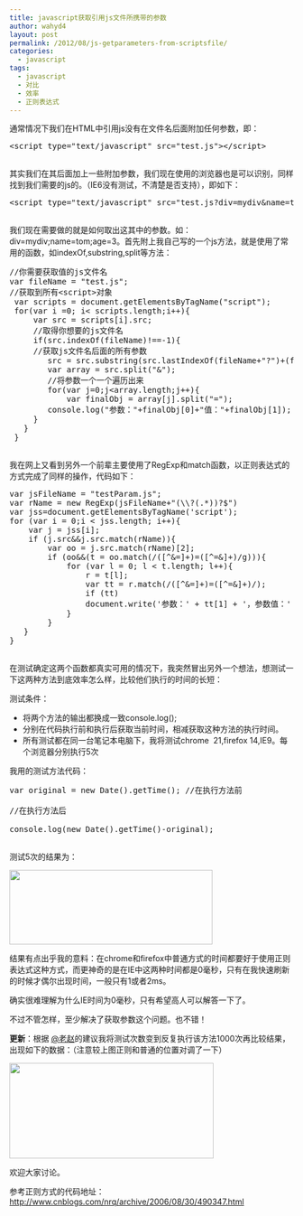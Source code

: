```yaml
---
title: javascript获取引用js文件所携带的参数
author: wahyd4
layout: post
permalink: /2012/08/js-getparameters-from-scriptsfile/
categories:
  - javascript
tags:
  - javascript
  - 对比
  - 效率
  - 正则表达式
---
```

通常情况下我们在HTML中引用js没有在文件名后面附加任何参数，即：

<pre class="brush: jscript; title: ; notranslate" title="">&lt;script type="text/javascript" src="test.js"&gt;&lt;/script&gt;

</pre>

其实我们在其后面加上一些附加参数，我们现在使用的浏览器也是可以识别，同样找到我们需要的js的。（IE6没有测试，不清楚是否支持），即如下：

<pre class="brush: jscript; title: ; notranslate" title="">&lt;script type="text/javascript" src="test.js?div=mydiv&name=tome&age=3"&gt;&lt;/script&gt;

</pre>

我们现在需要做的就是如何取出这其中的参数。如：div=mydiv;name=tom;age=3。首先附上我自己写的一个js方法，就是使用了常用的函数，如indexOf,substring,split等方法：

<pre class="brush: jscript; title: ; notranslate" title="">//你需要获取值的js文件名
var fileName = "test.js";
//获取到所有&lt;script&gt;对象
 var scripts = document.getElementsByTagName("script");
 for(var i =0; i&lt; scripts.length;i++){
     var src = scripts[i].src;
     //取得你想要的js文件名
     if(src.indexOf(fileName)!==-1){
     //获取js文件名后面的所有参数
        src = src.substring(src.lastIndexOf(fileName+"?")+(fileName.length+1));
        var array = src.split("&");
        //将参数一个一个遍历出来
        for(var j=0;j&lt;array.length;j++){
            var finalObj = array[j].split("=");
        console.log("参数："+finalObj[0]+"值："+finalObj[1]);
     }
   }
 }

</pre>

我在网上又看到另外一个前辈主要使用了RegExp和match函数，以正则表达式的方式完成了同样的操作，代码如下：

<pre class="brush: jscript; title: ; notranslate" title="">var jsFileName = "testParam.js";
var rName = new RegExp(jsFileName+"(\\?(.*))?$")
var jss=document.getElementsByTagName('script');
for (var i = 0;i &lt; jss.length; i++){
    var j = jss[i];
    if (j.src&&j.src.match(rName)){
        var oo = j.src.match(rName)[2];
        if (oo&&(t = oo.match(/([^&=]+)=([^=&]+)/g))){
            for (var l = 0; l &lt; t.length; l++){
                r = t[l];
                var tt = r.match(/([^&=]+)=([^=&]+)/);
                if (tt)
                document.write('参数：' + tt[1] + '，参数值：' + tt[2] + '&lt;br /&gt;');
            }
        }
   }
}

</pre>

在测试确定这两个函数都真实可用的情况下，我突然冒出另外一个想法，想测试一下这两种方法到底效率怎么样，比较他们执行的时间的长短：

测试条件：

*   将两个方法的输出都换成一致console.log();
*   分别在代码执行前和执行后获取当前时间，相减获取这种方法的执行时间。
*   所有测试都在同一台笔记本电脑下，我将测试chrome  21,firefox 14,IE9。每个浏览器分别执行5次

我用的测试方法代码：

<pre class="brush: jscript; title: ; notranslate" title="">var original = new Date().getTime(); //在执行方法前

//在执行方法后

console.log(new Date().getTime()-original);

</pre>

测试5次的结果为：

[<img class="aligncenter size-full wp-image-2182" title="执行结果统计" src="/images/2012/08/saa.png" alt="" width="360" height="132" />][1]

结果有点出乎我的意料：在chrome和firefox中普通方式的时间都要好于使用正则表达式这种方式，而更神奇的是在IE中这两种时间都是0毫秒，只有在我快速刷新的时候才偶尔出现时间，一般只有1或者2ms。

确实很难理解为什么IE时间为0毫秒，只有希望高人可以解答一下了。

不过不管怎样，至少解决了获取参数这个问题。也不错！

**更新**：根据 [@老赵][2]的建议我将测试次数变到反复执行该方法1000次再比较结果，出现如下的数据：（注意较上图正则和普通的位置对调了一下）

[<img class="aligncenter size-full wp-image-2191" title="执行1000次的结果" src="/images/2012/08/1111111111.png" alt="" width="362" height="169" />][3]

欢迎大家讨论。

参考正则方式的代码地址：<http://www.cnblogs.com/nrq/archive/2006/08/30/490347.html>

 [1]: /images/2012/08/saa.png
 [2]: http://weibo.com/jeffz
 [3]: /images/2012/08/1111111111.png